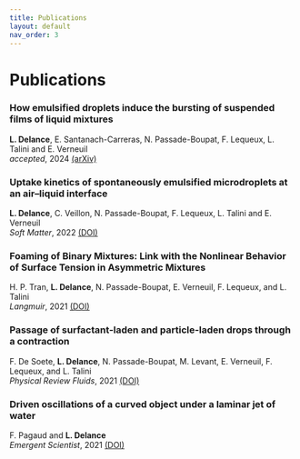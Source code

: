 ```yaml
---
title: Publications
layout: default
nav_order: 3
---
```


# Publications


### How emulsified droplets induce the bursting of suspended films of liquid mixtures  

**L. Delance**,  E. Santanach-Carreras, N. Passade-Boupat, F. Lequeux, L. Talini and  E. Verneuil   
*accepted*, 2024
[(arXiv)](arXiv:2406.06169v1) 

### Uptake kinetics of spontaneously emulsified microdroplets at an air–liquid interface  

**L. Delance**,  C. Veillon, N. Passade-Boupat, F. Lequeux, L. Talini and  E. Verneuil   
*Soft Matter*, 2022
[(DOI)](https://doi.org/10.1039/D2SM00511E) 

### Foaming of Binary Mixtures: Link with the Nonlinear Behavior of Surface Tension in Asymmetric Mixtures  

H. P. Tran, **L. Delance**, N. Passade-Boupat, E. Verneuil, F. Lequeux, and L. Talini  
*Langmuir*, 2021
[(DOI)](https://doi.org/10.1021/acs.langmuir.1c02198) 

### Passage of surfactant-laden and particle-laden drops through a contraction

F. De Soete, **L. Delance**, N. Passade-Boupat, M. Levant, E. Verneuil, F. Lequeux, and L. Talini   
*Physical Review Fluids*, 2021
[(DOI)](https://doi.org/10.1103/PhysRevFluids.6.093601) 

### Driven oscillations of a curved object under a laminar jet of water

F. Pagaud and **L. Delance**  
*Emergent Scientist*, 2021
[(DOI)](https://doi.org/10.1051/emsci/2020002) 
